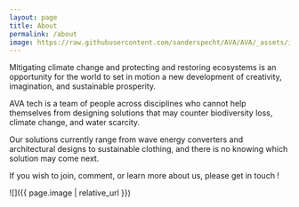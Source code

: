 ```yaml
---
layout: page
title: About
permalink: /about
image: https://raw.githubusercontent.com/sanderspecht/AVA/AVA/_assets/img/noah-buscher-x8ZStukS2PM-unsplash.jpg
---
```


Mitigating climate change and protecting and restoring ecosystems is an opportunity for the world to set in motion a new development of creativity, imagination, and sustainable prosperity.

AVA tech is a team of people across disciplines who cannot help themselves from designing solutions that may counter biodiversity loss, climate change, and water scarcity.

Our solutions currently range from wave energy converters and architectural designs to sustainable clothing, and there is no knowing which solution may come next.

If you wish to join, comment, or learn more about us, please get in touch !

![]({{ page.image | relative_url }})
